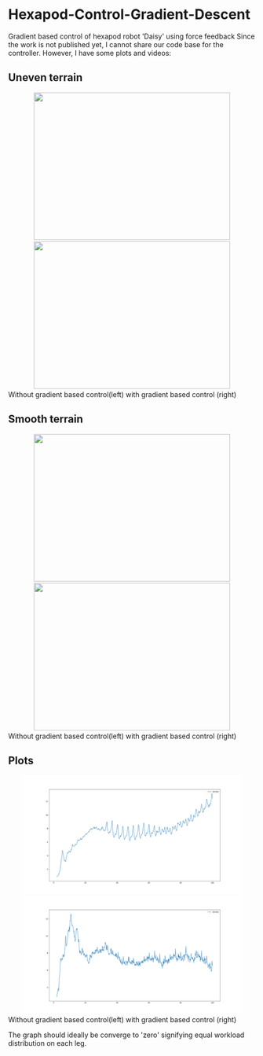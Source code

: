 # Hexapod-Control-Gradient-Descent

Gradient based control of hexapod robot 'Daisy' using force feedback
Since the work is not published yet, I cannot share our code base for the controller. However, I have some plots and videos:

## Uneven terrain
<div  align="center">
<img src="./yuna_uneven_fb.gif" height="300" width="400" /> 
<img src="./yuna_uneven_nofb.gif" height="300" width="400" />
</div>
 Without gradient based control(left)                     with gradient based control (right)

## Smooth terrain

<div  align="center">
<img src="./yuna_nofb.gif" height="300" width="400" label="without fb" />
<img src="./yuna_fb.gif" height="300" width="400" />
</div>
 Without gradient based control(left)                     with gradient based control (right)
 
## Plots

<div  align="center">
<img src="./Yuna_openloop1.png" width="450" />
<img src="./Yuna_control.png" width="450" />
</div>
 Without gradient based control(left)                     with gradient based control (right)
 
 The graph should ideally be converge to 'zero' signifying equal workload distribution on each leg.
